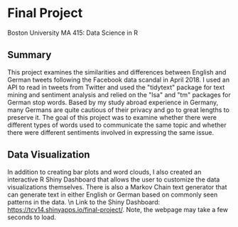 # Final Project
Boston University
MA 415: Data Science in R

## Summary
This project examines the similarities and differences between English and German tweets following the Facebook data scandal in April 2018. I used an API to read in tweets from Twitter and used the "tidytext" package for text mining and sentiment analysis and relied on the "lsa" and "tm" packages for German stop words. Based by my study abroad experience in Germany, many Germans are quite cautious of their privacy and go to great lengths to preserve it. The goal of this project was to examine whether there were different types of words used to communicate the same topic and whether there were different sentiments involved in expressing the same issue.

## Data Visualization
In addition to creating bar plots and word clouds, I also created an interactive R Shiny Dashboard that allows the user to customize the data visualizations themselves. There is also a Markov Chain text generator that can generate text in either English or German based on commonly seen patterns in the data.
\n Link to the Shiny Dashboard: https://tcv14.shinyapps.io/final-project/. Note, the webpage may take a few seconds to load.
